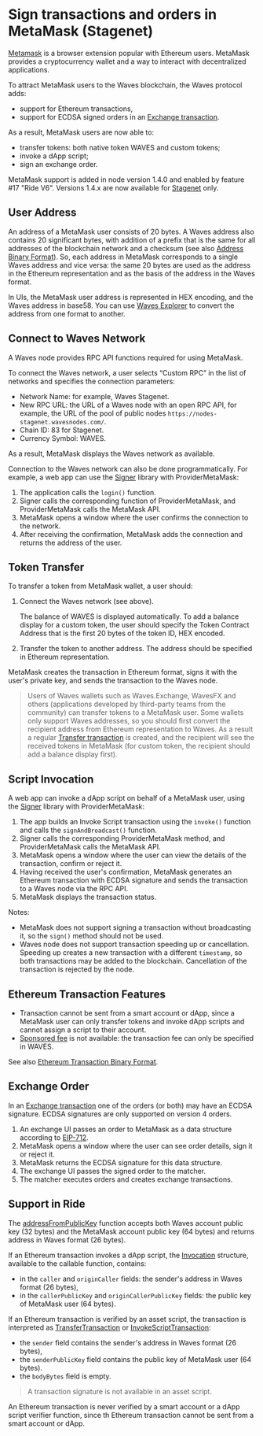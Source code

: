 # Sign transactions and orders in MetaMask (Stagenet)

[Metamask](https://metamask.io/) is a browser extension popular with Ethereum users. MetaMask provides a cryptocurrency wallet and a way to interact with decentralized applications.

To attract MetaMask users to the Waves blockchain, the Waves protocol adds:
* support for Ethereum transactions,
* support for ECDSA signed orders in an [Exchange transaction](/en/blockchain/transaction-type/exchange-transaction).

As a result, MetaMask users are now able to:
* transfer tokens:  both native token WAVES and custom tokens;
* invoke a dApp script;
* sign an exchange order.

MetaMask support is added in node version 1.4.0 and enabled by feature #17 "Ride V6". Versions 1.4.x are now available for [Stagenet](/en/blockchain/blockchain-network/) only.

## User Address

An address of a MetaMask user consists of 20 bytes. A Waves address also contains 20 significant bytes, with addition of a prefix that is the same for all addresses of the blockchain network and a checksum (see also [Address Binary Format](/en/blockchain/binary-format/address-binary-format)). So, each address in MetaMask corresponds to a single Waves address and vice versa: the same 20 bytes are used as the address in the Ethereum representation and as the basis of the address in the Waves format.

In UIs, the MetaMask user address is represented in HEX encoding, and the Waves address in base58. You can use [Waves Explorer](/en/ecosystem/waves-explorer/) to convert the address from one format to another.

## Connect to Waves Network

A Waves node provides RPC API functions required for using MetaMask.

To connect the Waves network, a user selects “Custom RPC” in the list of networks and specifies the connection parameters:

* Network Name: for example, Waves Stagenet.
* New RPC URL: the URL of a Waves node with an open RPC API, for example, the URL of the pool of public nodes `https://nodes-stagenet.wavesnodes.com/`.
* Chain ID: 83 for Stagenet.
* Currency Symbol: WAVES.

As a result, MetaMask displays the Waves network as available.

Connection to the Waves network can also be done programmatically. For example, a web app can use the [Signer](/en/building-apps/waves-api-and-sdk/client-libraries/signer) library with ProviderMetaMask:
1. The application calls the `login()` function.
2. Signer calls the corresponding function of ProviderMetaMask, and ProviderMetaMask calls the MetaMask API.
3. MetaMask opens a window where the user confirms the connection to the network.
4. After receiving the confirmation, MetaMask adds the connection and returns the address of the user.

## Token Transfer

To transfer a token from MetaMask wallet, a user should:

1. Connect the Waves network (see above).

   The balance of WAVES is displayed automatically. To add a balance display for a custom token, the user should specify the Token Contract Address that is the first 20 bytes of the token ID, HEX encoded.

2. Transfer the token to another address. The address should be specified in Ethereum representation.

MetaMask creates the transaction in Ethereum format, signs it with the user's private key, and sends the transaction to the Waves node.

> Users of Waves wallets such as Waves.Exchange, WavesFX and others (applications developed by third-party teams from the community) can transfer tokens to a MetaMask user. Some wallets only support Waves addresses, so you should first convert the recipient address from Ethereum representation to Waves. As a result a regular [Transfer transaction](/en/blockchain/transaction-type/transfer-transaction) is created, and the recipient will see the received tokens in MetaMask (for custom token, the recipient should add a balance display first).

## Script Invocation

A web app can invoke a dApp script on behalf of a MetaMask user, using the [Signer](/en/building-apps/waves-api-and-sdk/client-libraries/signer) library with ProviderMetaMask:

1. The app builds an Invoke Script transaction using the `invoke()` function and calls the `signAndBroadcast()` function.
2. Signer calls the corresponding ProviderMetaMask method, and ProviderMetaMask calls the MetaMask API.
3. MetaMask opens a window where the user can view the details of the transaction, confirm or reject it.
4. Having received the user's confirmation, MetaMask generates an Ethereum transaction with ECDSA signature and sends the transaction to a Waves node via the RPC API.
5. MetaMask displays the transaction status.

Notes:
- MetaMask does not support signing a transaction without broadcasting it, so the `sign()` method should not be used.
- Waves node does not support transaction speeding up or cancellation. Speeding up creates a new transaction with a different `timestamp`, so both transactions may be added to the blockchain. Cancellation of the transaction is rejected by the node.

## Ethereum Transaction Features

* Transaction cannot be sent from a smart account or dApp, since a MetaMask user can only transfer tokens and invoke dApp scripts and cannot assign a script to their account.
* [Sponsored fee](/en/blockchain/waves-protocol/sponsored-fee) is not available: the transaction fee can only be specified in WAVES.

See also [Ethereum Transaction Binary Format](/en/blockchain/binary-format/transaction-binary-format/ethereum-transaction-binary-format).

## Exchange Order

In an [Exchange transaction](/en/blockchain/transaction-type/exchange-transaction) one of the orders (or both) may have an ECDSA signature. ECDSA signatures are only supported on version 4 orders.

1. An exchange UI passes an order to MetaMask as a data structure according to [EIP-712](https://eips.ethereum.org/EIPS/eip-712).
2. MetaMask opens a window where the user can see order details, sign it or reject it.
3. MetaMask returns the ECDSA signature for this data structure.
4. The exchange UI passes the signed order to the matcher.
5. The matcher executes orders and creates exchange transactions.

## Support in Ride

The [addressFromPublicKey](/en/ride/v6/functions/built-in-functions/converting-functions#addressfrompublickey-bytevector-address) function accepts both Waves account public key (32 bytes) and the MetaMask account public key (64 bytes) and returns address in Waves format (26 bytes).

If an Ethereum transaction invokes a dApp script, the [Invocation](/en/ride/structures/common-structures/invocation) structure, available to the callable function, contains:
- in the `caller` and `originCaller` fields: the sender's address in Waves format (26 bytes),
- in the `callerPublicKey` and `originCallerPublicKey` fields: the public key of MetaMask user (64 bytes).

If an Ethereum transaction is verified by an asset script, the transaction is interpreted as [TransferTransaction](/en/ride/structures/transaction-structures/transfer-transaction) or [InvokeScriptTransaction](/en/ride/structures/transaction-structures/invoke-script-transaction):
- the `sender` field contains the sender's address in Waves format (26 bytes),
- the `senderPublicKey` field contains the public key of MetaMask user (64 bytes).
- the `bodyBytes` field is empty.

> A transaction signature is not available in an asset script.

An Ethereum transaction is never verified by a smart account or a dApp script verifier function, since th Ethereum transaction cannot be sent from a smart account or dApp.
